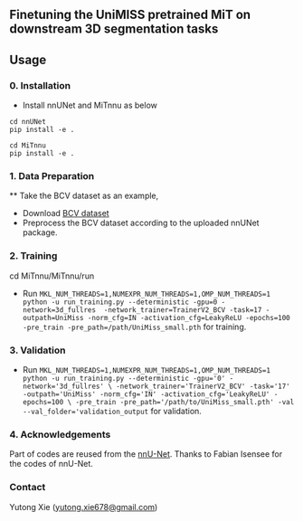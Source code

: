 ## Finetuning the UniMISS pretrained MiT on downstream 3D segmentation tasks

## Usage

### 0. Installation

* Install nnUNet and MiTnnu as below
  
```
cd nnUNet
pip install -e .

cd MiTnnu
pip install -e .
```

### 1. Data Preparation

** Take the BCV dataset as an example,
* Download [BCV dataset](https://www.synapse.org/#!Synapse:syn3193805/wiki/217789)
* Preprocess the BCV dataset according to the uploaded nnUNet package.

### 2. Training 
cd MiTnnu/MiTnnu/run

* Run `MKL_NUM_THREADS=1,NUMEXPR_NUM_THREADS=1,OMP_NUM_THREADS=1 python -u run_training.py --deterministic -gpu=0 -network=3d_fullres 
-network_trainer=TrainerV2_BCV -task=17 -outpath=UniMiss -norm_cfg=IN -activation_cfg=LeakyReLU -epochs=100 
-pre_train -pre_path=/path/UniMiss_small.pth` for training.

### 3. Validation 
* Run `MKL_NUM_THREADS=1,NUMEXPR_NUM_THREADS=1,OMP_NUM_THREADS=1 python -u run_training.py --deterministic -gpu='0' -network='3d_fullres' \
-network_trainer='TrainerV2_BCV' -task='17' -outpath='UniMiss' -norm_cfg='IN' -activation_cfg='LeakyReLU' -epochs=100 \
-pre_train -pre_path='/path/to/UniMiss_small.pth' -val --val_folder='validation_output` for validation.

### 4. Acknowledgements
Part of codes are reused from the [nnU-Net](https://github.com/MIC-DKFZ/nnUNet). Thanks to Fabian Isensee for the codes of nnU-Net.

### Contact
Yutong Xie (yutong.xie678@gmail.com)
